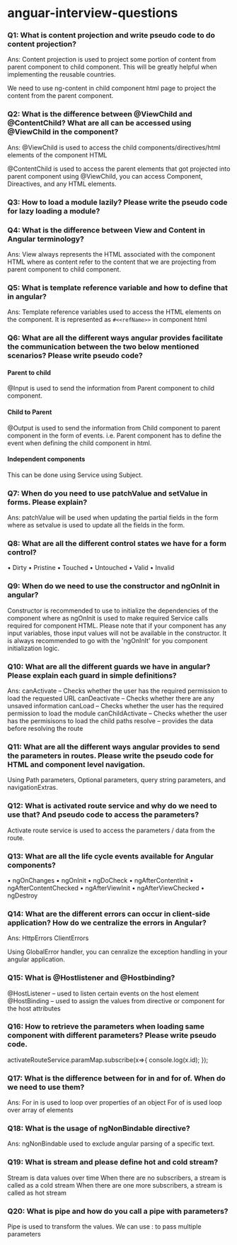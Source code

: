 # anguar-interview-questions

### Q1: What is content projection and write pseudo code to do content projection?
Ans: Content projection is used to project some portion of content from parent component to child component. This will be greatly helpful when implementing the reusable countries.

We need to use ng-content in child component html page to project the content from the parent component.

### Q2: What is the difference between @ViewChild and @ContentChild? What are all can be accessed using @ViewChild in the component?
Ans: @ViewChild is used to access the child components/directives/html elements of the component HTML

@ContentChild is used to access the parent elements that got projected into parent component
using @ViewChild, you can access Component, Direactives, and any HTML elements.

### Q3: How to load a module lazily? Please write the pseudo code for lazy loading a module?

### Q4: What is the difference between View and Content in Angular terminology?
Ans: View always represents the HTML associated with the component HTML where as content refer to the content that we are projecting from parent component to child component.

### Q5: What is template reference variable and how to define that in angular?

Ans: Template reference variables used to access the HTML elements on the component. It is represented as `#<<refName>>` in component html

### Q6: What are all the different ways angular provides facilitate the communication between the two below mentioned scenarios? Please write pseudo code?

#### Parent to child
@Input is used to send the information from Parent component to child component.

#### Child to Parent
@Output is used to send the information from Child component to parent component in the form of events. i.e. Parent component has to define the event when defining the child component in html.

#### Independent components
This can be done using Service using Subject.

### Q7: When do you need to use patchValue and setValue in forms. Please explain?

Ans: patchValue will be used when updating the partial fields in the form where as setvalue is used to update all the fields in the form.

### Q8: What are all the different control states we have for a form control?

•	Dirty
•	Pristine
•	Touched
•	Untouched
•	Valid
•	Invalid

### Q9: When do we need to use the constructor and ngOnInit in angular?
Constructor is recommended to use to initialize the dependencies of the component where as ngOnInit is used to make required Service calls required for component HTML.
Please note that if your component has any input variables, those input values will not be available in the constructor. It is always recommended to go with the 'ngOnInIt' for you component initialization logic.

### Q10: What are all the different guards we have in angular? Please explain each guard in simple definitions?
Ans:
canActivate – Checks whether the user has the required permission to load the requested URL
canDeactivate – Checks whether there are any unsaved information
canLoad – Checks whether the user has the required permission to load the module
canChildActivate – Checks whether the user has the permisisons to load the child paths
resolve – provides the data before resolving the route

### Q11: What are all the different ways angular provides to send the parameters in routes. Please write the pseudo code for HTML and component level navigation.

Using Path parameters, Optional parameters, query string parameters, and navigationExtras.

### Q12: What is activated route service and why do we need to use that? And pseudo code to access the parameters?

Activate route service is used to access the parameters / data from the route.

### Q13: What are all the life cycle events available for Angular components?
•	ngOnChanges
•	ngOnInit
•	ngDoCheck
•	ngAfterContentInit
•	ngAfterContentChecked
•	ngAfterViewInit
•	ngAfterViewChecked
•	ngDestroy

### Q14: What are the different errors can occur in client-side application? How do we centralize the errors in Angular?
Ans:
HttpErrors
ClientErrors

Using GlobalError handler, you can cenralize the exception handling in your angular application.

### Q15: What is @Hostlistener and @Hostbinding?
@HostListener – used to listen certain events on the host element
@HostBinding – used to assign the values from directive or component for the host attributes

### Q16: How to retrieve the parameters when loading same component with different parameters? Please write pseudo code.

activateRouteService.paramMap.subscribe(x=>{
console.log(x.id);
});

### Q17: What is the difference between for in and for of. When do we need to use them?
Ans:
For in is used to loop over properties of an object
For of is used loop over array of elements

### Q18: What is the usage of ngNonBindable directive?
Ans: ngNonBindable used to exclude angular parsing of a specific text.

### Q19: What is stream and please define hot and cold stream?
Stream is data values over time
When there are no subscribers, a stream is called as a cold stream
When there are one more subscribers, a stream is called as hot stream

### Q20: What is pipe and how do you call a pipe with parameters?
Pipe is used to transform the values. We can use : to pass multiple parameters


